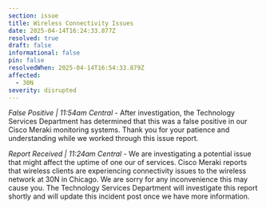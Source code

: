 ```yaml
---
section: issue
title: Wireless Connectivity Issues
date: 2025-04-14T16:24:33.877Z
resolved: true
draft: false
informational: false
pin: false
resolvedWhen: 2025-04-14T16:54:33.879Z
affected:
  - 30N
severity: disrupted
---
```

*False Positive | 11:54am Central* - After investigation, the Technology Services Department has determined that this was a false positive in our Cisco Meraki monitoring systems. Thank you for your patience and understanding while we worked through this issue report.

*Report Received | 11:24am Central* - We are investigating a potential issue that might affect the uptime of one our of services. Cisco Meraki reports that wireless clients are experiencing connectivity issues to the wireless network at 30N in Chicago. We are sorry for any inconvenience this may cause you. The Technology Services Department will investigate this report shortly and will update this incident post once we have more information.